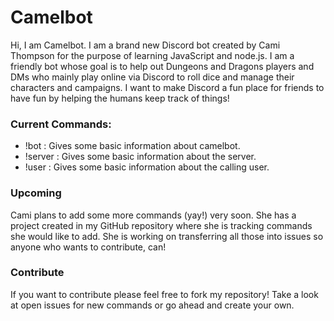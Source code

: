 # Camelbot

Hi, I am Camelbot. I am a brand new Discord bot created by Cami Thompson for
the purpose of learning JavaScript and node.js. I am a friendly bot whose goal
is to help out Dungeons and Dragons players and DMs who mainly play online via
Discord to roll dice and manage their characters and campaigns. I want to
make Discord a fun place for friends to have fun by helping the humans keep track
of things!

### Current Commands:

* !bot : Gives some basic information about camelbot.
* !server : Gives some basic information about the server.
* !user : Gives some basic information about the calling user.

### Upcoming

Cami plans to add some more commands (yay!) very soon. She has a project
created in my GitHub repository where she is tracking commands she would like to 
add. She is working on transferring all those into issues so anyone who wants to
contribute, can!

### Contribute

If you want to contribute please feel free to fork my repository! Take a look at
open issues for new commands or go ahead and create your own.

